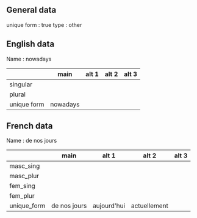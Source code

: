 ## General data

unique form : true
type : other

## English data

Name : nowadays

|             |   main   | alt 1 | alt 2 | alt 3 |
| :---------- | :------: | :---: | :---: | ----- |
| singular    |          |       |       |       |
| plural      |          |       |       |       |
| unique form | nowadays |       |       |       |

## French data

Name : de nos jours

|             |     main     |    alt 1    |    alt 2     | alt 3 |
| :---------- | :----------: | :---------: | :----------: | :---: |
| masc_sing   |              |             |              |       |
| masc_plur   |              |             |              |       |
| fem_sing    |              |             |              |       |
| fem_plur    |              |             |              |       |
| unique_form | de nos jours | aujourd'hui | actuellement |       |


